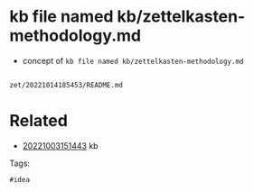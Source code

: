 # kb file named kb/zettelkasten-methodology.md

- concept of `kb file named kb/zettelkasten-methodology.md`

```
```

` zet/20221014185453/README.md `

# Related

- [20221003151443](/zet/20221003151443/README.md) kb

Tags:

    #idea
